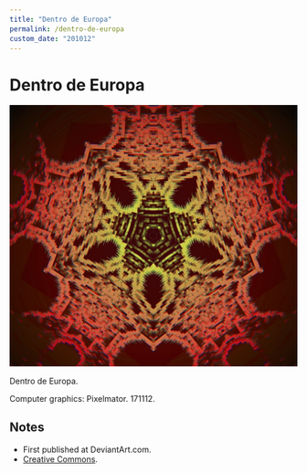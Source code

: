 ```yaml
---
title: "Dentro de Europa"
permalink: /dentro-de-europa
custom_date: "201012"
---
```


# Dentro de Europa

![Dentro de Europa by jProgr](/assets/images/dentro_de_europa.jpg)

Dentro de Europa.

Computer graphics: Pixelmator. 171112.

## Notes

- First published at DeviantArt.com.
- [Creative Commons](https://creativecommons.org/licenses/by/3.0/).
